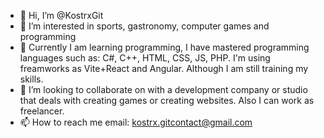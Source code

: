 - 👋 Hi, I’m @KostrxGit
- 👀 I’m interested in sports, gastronomy, computer games and programming
- 🌱 Currently I am learning programming, I have mastered programming languages such as: C#, C++, HTML, CSS, JS, PHP. I'm using freamworks as Vite+React and Angular. Although I am still training my skills.
- 💞️ I’m looking to collaborate on with a development company or studio that deals with creating games or creating websites. Also I can work as freelancer.
- 📫 How to reach me email: kostrx.gitcontact@gmail.com

<!---
KostrxGit/KostrxGit is a ✨ special ✨ repository because its `README.md` (this file) appears on your GitHub profile.
You can click the Preview link to take a look at your changes.
--->
